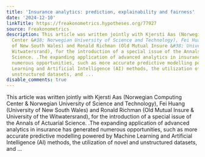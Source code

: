 ```yaml
---
title: 'Insurance analytics: prediction, explainability and fairness'
date: '2024-12-10'
linkTitle: https://freakonometrics.hypotheses.org/77927
source: Freakonometrics
description: This article was written jointly with Kjersti Aas (Norwegian Computing
  Center &#38; Norwegian University of Science and Technology), Fei Huang (University
  of New South Wales) and Ronald Richman (Old Mutual Insure &#38; University of the
  Witwatersrand), for the introduction of a special issue of the Annals of Actuarial
  Science. .The expanding application of advanced analytics in insurance has generated
  numerous opportunities, such as more accurate predictive modelling powered by Machine
  Learning and Artificial Intelligence (AI) methods, the utilization of novel and
  unstructured datasets, and ...
disable_comments: true
---
```

This article was written jointly with Kjersti Aas (Norwegian Computing Center &#38; Norwegian University of Science and Technology), Fei Huang (University of New South Wales) and Ronald Richman (Old Mutual Insure &#38; University of the Witwatersrand), for the introduction of a special issue of the Annals of Actuarial Science. .The expanding application of advanced analytics in insurance has generated numerous opportunities, such as more accurate predictive modelling powered by Machine Learning and Artificial Intelligence (AI) methods, the utilization of novel and unstructured datasets, and ...